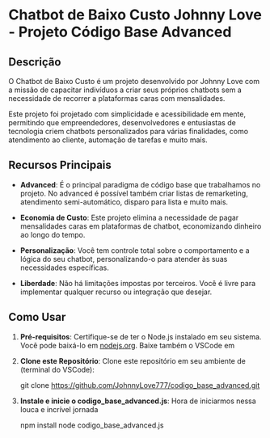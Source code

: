 # Chatbot de Baixo Custo Johnny Love - Projeto Código Base Advanced

## Descrição

O Chatbot de Baixo Custo é um projeto desenvolvido por Johnny Love com a missão de capacitar indivíduos a criar seus próprios chatbots sem a necessidade de recorrer a plataformas caras com mensalidades.

Este projeto foi projetado com simplicidade e acessibilidade em mente, permitindo que empreendedores, desenvolvedores e entusiastas de tecnologia criem chatbots personalizados para várias finalidades, como atendimento ao cliente, automação de tarefas e muito mais.

## Recursos Principais

- **Advanced**: É o principal paradigma de código base que trabalhamos no projeto. No advanced é possível também criar listas de remarketing, atendimento semi-automático, disparo para lista e muito mais.

- **Economia de Custo**: Este projeto elimina a necessidade de pagar mensalidades caras em plataformas de chatbot, economizando dinheiro ao longo do tempo.

- **Personalização**: Você tem controle total sobre o comportamento e a lógica do seu chatbot, personalizando-o para atender às suas necessidades específicas.

- **Liberdade**: Não há limitações impostas por terceiros. Você é livre para implementar qualquer recurso ou integração que desejar.

## Como Usar

1. **Pré-requisitos**: Certifique-se de ter o Node.js instalado em seu sistema. Você pode baixá-lo em [nodejs.org](https://nodejs.org/). Baixe também o VSCode em 

2. **Clone este Repositório**: Clone este repositório em seu ambiente de (terminal do VSCode):

   git clone https://github.com/JohnnyLove777/codigo_base_advanced.git

3. **Instale e inicie o codigo_base_advanced.js**: Hora de iniciarmos nessa louca e incrível jornada

   npm install
   node codigo_base_advanced.js
